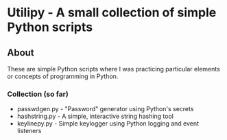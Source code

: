 # Utilipy - A small collection of simple Python scripts
## About
These are simple Python scripts where I was practicing particular elements or concepts of programming in Python.

### Collection (so far)
* passwdgen.py  - "Password" generator using Python's secrets
* hashstring.py - A simple, interactive string hashing tool
* keylinepy.py  - Simple keylogger using Python logging and event listeners
